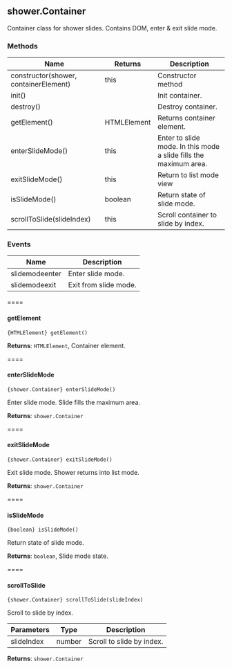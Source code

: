 ## shower.Container

Container class for shower slides. Contains DOM,
enter & exit slide mode.


### Methods
|Name                            |Returns       | Description |
|--------------------------------|--------------|-------------|
|constructor(shower, containerElement)|this     |Constructor method
|init()                          |              |Init container.
|destroy()                       |              |Destroy container.
|getElement()                    |HTMLElement   |Returns container element.
|enterSlideMode()                |this          |Enter to slide mode. In this mode a slide fills the maximum area.
|exitSlideMode()                 |this          |Return to list mode view
|isSlideMode()                   |boolean       |Return state of slide mode.
|scrollToSlide(slideIndex)       |this          |Scroll container to slide by index.


### Events
|Name           |Description
|---------------|--------------
|slidemodeenter |Enter slide mode.
|slidemodeexit  |Exit from slide mode.

====
#### getElement
`{HTMLElement} getElement()` 

**Returns**: `HTMLElement`, Container element.

====
#### enterSlideMode 
`{shower.Container} enterSlideMode()`

Enter slide mode.
Slide fills the maximum area.

**Returns**: `shower.Container`

====
#### exitSlideMode
`{shower.Container} exitSlideMode()`

Exit slide mode.
Shower returns into list mode.

**Returns**: `shower.Container`

====
#### isSlideMode
`{boolean} isSlideMode()`

Return state of slide mode.

**Returns**: `boolean`, Slide mode state.

====
#### scrollToSlide
`{shower.Container} scrollToSlide(slideIndex)`

Scroll to slide by index.

|Parameters         |Type                   |Description
|-------------------|-----------------------|------------------------------------
|slideIndex         |number                 |Scroll to slide by index.

**Returns**: `shower.Container`
